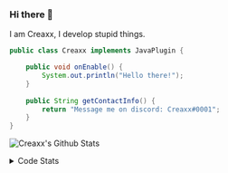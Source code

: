 ### Hi there 👋

I am Creaxx, I develop stupid things. 

```java
public class Creaxx implements JavaPlugin {

    public void onEnable() {
        System.out.println("Hello there!");
    }
    
    public String getContactInfo() {
        return "Message me on discord: Creaxx#0001";
    }
}
```

![Creaxx's Github Stats](https://github-readme-stats.vercel.app/api?username=CreaxxOG&show_icons=true&theme=dark&count_private=true)

<details>
  <summary>Code Stats</summary>

<!--START_SECTION:waka-->
![Code Time](http://img.shields.io/badge/Code%20Time-957%20hrs%2013%20mins-blue)

![Lines of code](https://img.shields.io/badge/From%20Hello%20World%20I%27ve%20Written-170%20lines%20of%20code-blue)

**🐱 My GitHub Data** 

> 🏆 476 Contributions in the Year 2022
 > 
> 📦 66.1 kB Used in GitHub's Storage 
 > 
> 🚫 Not Opted to Hire
 > 
> 📜 3 Public Repositories 
 > 
> 🔑 2 Private Repositories  
 > 
**I'm a Night 🦉** 

```text
🌞 Morning    21 commits     █░░░░░░░░░░░░░░░░░░░░░░░░   4.44% 
🌆 Daytime    207 commits    ███████████░░░░░░░░░░░░░░   43.76% 
🌃 Evening    232 commits    ████████████░░░░░░░░░░░░░   49.05% 
🌙 Night      13 commits     ░░░░░░░░░░░░░░░░░░░░░░░░░   2.75%

```
📅 **I'm Most Productive on Saturday** 

```text
Monday       67 commits     ███░░░░░░░░░░░░░░░░░░░░░░   14.16% 
Tuesday      59 commits     ███░░░░░░░░░░░░░░░░░░░░░░   12.47% 
Wednesday    78 commits     ████░░░░░░░░░░░░░░░░░░░░░   16.49% 
Thursday     43 commits     ██░░░░░░░░░░░░░░░░░░░░░░░   9.09% 
Friday       54 commits     ██░░░░░░░░░░░░░░░░░░░░░░░   11.42% 
Saturday     90 commits     ████░░░░░░░░░░░░░░░░░░░░░   19.03% 
Sunday       82 commits     ████░░░░░░░░░░░░░░░░░░░░░   17.34%

```


📊 **This Week I Spent My Time On** 

```text
💬 Programming Languages: 
Java                     11 hrs 36 mins      ███████████████████████░░   94.39% 
YAML                     19 mins             ░░░░░░░░░░░░░░░░░░░░░░░░░   2.65% 
XML                      14 mins             ░░░░░░░░░░░░░░░░░░░░░░░░░   1.97% 
GitIgnore file           2 mins              ░░░░░░░░░░░░░░░░░░░░░░░░░   0.4% 
Text                     1 min               ░░░░░░░░░░░░░░░░░░░░░░░░░   0.27%

🔥 Editors: 
IntelliJ                 12 hrs 17 mins      █████████████████████████   100.0%

```

**I Mostly Code in Java** 

```text
Java                     7 repos             ████████████████░░░░░░░░░   63.64% 
Kotlin                   3 repos             ██████░░░░░░░░░░░░░░░░░░░   27.27% 
EJS                      1 repo              ██░░░░░░░░░░░░░░░░░░░░░░░   9.09%

```



 Last Updated on 03/11/2022 12:51:57 UTC
<!--END_SECTION:waka-->
</details>
